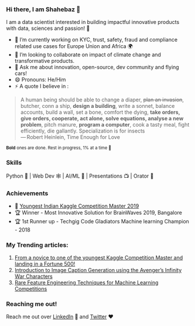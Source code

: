### Hi there, I am Shahebaz 👋

I am a data scientist interested in building impactful innovative products with data, sciences and passion! 🐣

- 🔭 I’m currently working on KYC, trust, safety, fraud and compliance related use cases for Europe Union and Africa 🌍 
- 👯 I’m looking to collaborate on impact of climate change and transformative products. 
- 💬 Ask me about innovation, open-source, dev community and flying cars!
- 😄 Pronouns: He/Him
- ⚡ A quote I believe in : 

> A human being should be able to change a diaper, ~~plan an invasion~~, butcher, conn a ship, **design a building**, write a sonnet, balance accounts, build a wall, set a bone, comfort the dying, **take orders, give orders, cooperate, act alone, solve equations, analyse a new problem**, pitch manure, **program a computer**, cook a tasty meal, fight efficiently, die gallantly. 
> Specialization is for insects  <br>  — Robert Heinlein, Time Enough for Love

<sub> **Bold** ones are done. Rest in progress, 1% at a time 🌋 </sub>

### Skills
Python 🐍 | Web Dev 🕸 | AI/ML 🤖 | Presentations 📺 | Orator 🕺

### Achievements
- 🏅 [Youngest Indian Kaggle Competition Master 2019](https://kaggle.com/shaz13)
- 🏆 Winner - Most Innovative Solution for BrainWaves 2019, Bangalore
- 🏆 1st Runner up - Techgig Code Gladiators Machine learning Champion - 2018


### My Trending articles:

1. [From a novice to one of the youngest Kaggle Competition Master and landing in a Fortune 500!](https://medium.com/analytics-vidhya/from-a-novice-to-the-youngest-kaggle-competition-master-and-landing-in-a-fortune-500-cc8acf49de)
2. [Introduction to Image Caption Generation using the Avenger’s Infinity War Characters](https://medium.com/analytics-vidhya/introduction-to-image-caption-generation-using-the-avengers-infinity-war-characters-6f14df09dbe5)
3. [Rare Feature Engineering Techniques for Machine Learning Competitions](https://medium.com/ml-byte/rare-feature-engineering-techniques-for-machine-learning-competitions-de36c7bb418f)


### Reaching me out!
Reach me out over [LinkedIn](https://linkedin.com/in/shaz13) 📘 and [Twitter](https://twitter.com/byteshaz) ❤️
